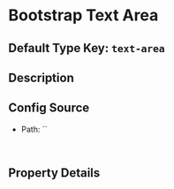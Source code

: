 # Bootstrap Text Area

## Default Type Key: `text-area`

## Description



## Config Source
* Path: ``
```TypeScript
 
```

## Property Details